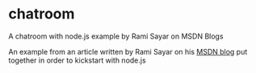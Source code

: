 # chatroom

A chatroom with node.js example by Rami Sayar on MSDN Blogs

An example from an article written by Rami Sayar on his [MSDN blog](http://blogs.msdn.com/b/cdndevs/archive/2014/09/04/node-js-tutorial-series-a-chatroom-for-all-part-1-introduction-to-node.aspx) put together in order to kickstart with node.js
